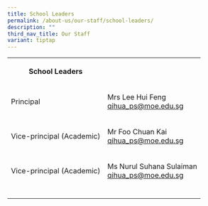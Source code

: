 ```yaml
---
title: School Leaders
permalink: /about-us/our-staff/school-leaders/
description: ""
third_nav_title: Our Staff
variant: tiptap
---
```

<table style="minWidth: 50px">
<colgroup>
<col>
<col>
</colgroup>
<tbody>
<tr>
<th rowspan="1" colspan="1">
<p>School Leaders</p>
</th>
<th rowspan="1" colspan="1">
<p></p>
</th>
</tr>
<tr>
<td rowspan="1" colspan="1">
<p>Principal</p>
</td>
<td rowspan="1" colspan="1">
<p>Mrs Lee Hui Feng
<br><a href="mailto:qihua_ps@moe.edu.sg" rel="noopener noreferrer nofollow" target="_blank">qihua_ps@moe.edu.sg</a>
</p>
</td>
</tr>
<tr>
<td rowspan="1" colspan="1">
<p>Vice-principal (Academic)</p>
</td>
<td rowspan="1" colspan="1">
<p>Mr Foo Chuan Kai
<br><a href="mailto:qihua_ps@moe.edu.sg" rel="noopener noreferrer nofollow" target="_blank">qihua_ps@moe.edu.sg</a>
</p>
</td>
</tr>
<tr>
<td rowspan="1" colspan="1">
<p>Vice-principal (Academic)</p>
</td>
<td rowspan="1" colspan="1">
<p>Ms Nurul Suhana Sulaiman
<br><a href="mailto:qihua_ps@moe.edu.sg" rel="noopener noreferrer nofollow" target="_blank">qihua_ps@moe.edu.sg</a>
</p>
</td>
</tr>
<tr>
<td rowspan="1" colspan="1">
<p></p>
</td>
<td rowspan="1" colspan="1">
<p></p>
</td>
</tr>
</tbody>
</table>
<p>
<br>
<br>
</p>